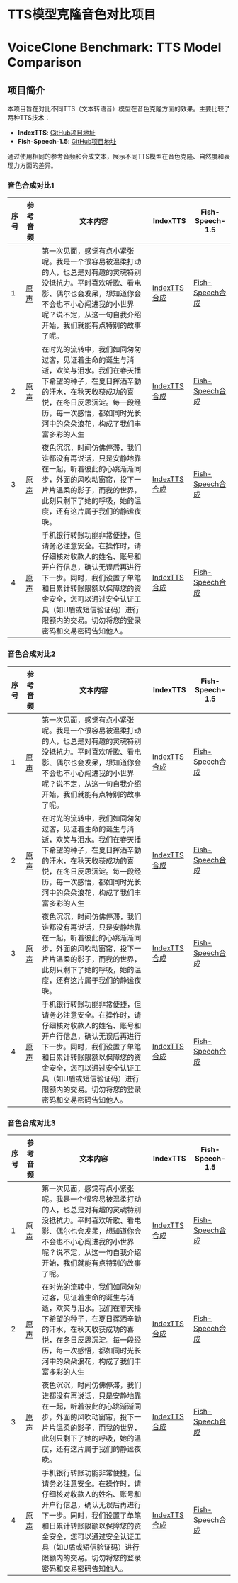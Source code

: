 # TTS模型克隆音色对比项目
# VoiceClone Benchmark: TTS Model Comparison

## 项目简介

本项目旨在对比不同TTS（文本转语音）模型在音色克隆方面的效果。主要比较了两种TTS技术：
- **IndexTTS**: [GitHub项目地址](https://github.com/index-tts/index-tts)
- **Fish-Speech-1.5**: [GitHub项目地址](https://github.com/fishaudio/fish-speech)

通过使用相同的参考音频和合成文本，展示不同TTS模型在音色克隆、自然度和表现力方面的差异。

### 音色合成对比1

| 序号 | 参考音频 | 文本内容 | IndexTTS | Fish-Speech-1.5 |
|-----|---------|---------|---------|-----------------|
| 1 | [原声](参考音频/liutao.mp3) | 第一次见面，感觉有点小紧张呢。我是一个很容易被温柔打动的人，也总是对有趣的灵魂特别没抵抗力。平时喜欢听歌、看电影、偶尔也会发呆，想知道你会不会也不小心闯进我的小世界呢？说不定，从这一句自我介绍开始，我们就能有点特别的故事了呢。 | [IndexTTS合成](TTS/index-TTS/liutao/sentence_1.wav) | [Fish-Speech合成](TTS/Fish-Speech-1.5/liutao/sentence_1.wav) |
| 2 | [原声](参考音频/liutao.mp3) | 在时光的流转中，我们如同匆匆过客，见证着生命的诞生与消逝，欢笑与泪水。我们在春天播下希望的种子，在夏日挥洒辛勤的汗水，在秋天收获成功的喜悦，在冬日反思沉淀。每一段经历，每一次感悟，都如同时光长河中的朵朵浪花，构成了我们丰富多彩的人生 | [IndexTTS合成](TTS/index-TTS/liutao/sentence_2.wav) | [Fish-Speech合成](TTS/Fish-Speech-1.5/liutao/sentence_2.wav) |
| 3 | [原声](参考音频/liutao.mp3) | 夜色沉沉，时间仿佛停滞，我们谁都没有再说话，只是安静地靠在一起，听着彼此的心跳渐渐同步，外面的风吹动窗帘，投下一片片温柔的影子，而我的世界，此刻只剩下了她的呼吸，她的温度，还有这片属于我们的静谧夜晚。 | [IndexTTS合成](TTS/index-TTS/liutao/sentence_3.wav) | [Fish-Speech合成](TTS/Fish-Speech-1.5/liutao/sentence_3.wav) |
| 4 | [原声](参考音频/liutao.mp3) | 手机银行转账功能非常便捷，但请务必注意安全。在操作时，请仔细核对收款人的姓名、账号和开户行信息，确认无误后再进行下一步。同时，我们设置了单笔和日累计转账限额以保障您的资金安全，您可以通过安全认证工具（如U盾或短信验证码）进行限额内的交易。切勿将您的登录密码和交易密码告知他人。 | [IndexTTS合成](TTS/index-TTS/liutao/sentence_4.wav) | [Fish-Speech合成](TTS/Fish-Speech-1.5/liutao/sentence_4.wav) |

### 音色合成对比2

| 序号 | 参考音频 | 文本内容 | IndexTTS | Fish-Speech-1.5 |
|-----|---------|---------|---------|-----------------|
| 1 | [原声](参考音频/dilireba.mp3) | 第一次见面，感觉有点小紧张呢。我是一个很容易被温柔打动的人，也总是对有趣的灵魂特别没抵抗力。平时喜欢听歌、看电影、偶尔也会发呆，想知道你会不会也不小心闯进我的小世界呢？说不定，从这一句自我介绍开始，我们就能有点特别的故事了呢。 | [IndexTTS合成](TTS/index-TTS/dilireba/sentence_1.wav) | [Fish-Speech合成](TTS/Fish-Speech-1.5/dilireba/sentence_1.wav) |
| 2 | [原声](参考音频/dilireba.mp3) | 在时光的流转中，我们如同匆匆过客，见证着生命的诞生与消逝，欢笑与泪水。我们在春天播下希望的种子，在夏日挥洒辛勤的汗水，在秋天收获成功的喜悦，在冬日反思沉淀。每一段经历，每一次感悟，都如同时光长河中的朵朵浪花，构成了我们丰富多彩的人生 | [IndexTTS合成](TTS/index-TTS/dilireba/sentence_2.wav) | [Fish-Speech合成](TTS/Fish-Speech-1.5/dilireba/sentence_2.wav) |
| 3 | [原声](参考音频/dilireba.mp3) | 夜色沉沉，时间仿佛停滞，我们谁都没有再说话，只是安静地靠在一起，听着彼此的心跳渐渐同步，外面的风吹动窗帘，投下一片片温柔的影子，而我的世界，此刻只剩下了她的呼吸，她的温度，还有这片属于我们的静谧夜晚。 | [IndexTTS合成](TTS/index-TTS/dilireba/sentence_3.wav) | [Fish-Speech合成](TTS/Fish-Speech-1.5/dilireba/sentence_3.wav) |
| 4 | [原声](参考音频/dilireba.mp3) | 手机银行转账功能非常便捷，但请务必注意安全。在操作时，请仔细核对收款人的姓名、账号和开户行信息，确认无误后再进行下一步。同时，我们设置了单笔和日累计转账限额以保障您的资金安全，您可以通过安全认证工具（如U盾或短信验证码）进行限额内的交易。切勿将您的登录密码和交易密码告知他人。 | [IndexTTS合成](TTS/index-TTS/dilireba/sentence_4.wav) | [Fish-Speech合成](TTS/Fish-Speech-1.5/dilireba/sentence_4.wav) |

### 音色合成对比3

| 序号 | 参考音频 | 文本内容 | IndexTTS | Fish-Speech-1.5 |
|-----|---------|---------|---------|-----------------|
| 1 | [原声](参考音频/gulinazha.wav) | 第一次见面，感觉有点小紧张呢。我是一个很容易被温柔打动的人，也总是对有趣的灵魂特别没抵抗力。平时喜欢听歌、看电影、偶尔也会发呆，想知道你会不会也不小心闯进我的小世界呢？说不定，从这一句自我介绍开始，我们就能有点特别的故事了呢。 | [IndexTTS合成](TTS/index-TTS/gulinazha/sentence_1.wav) | [Fish-Speech合成](TTS/Fish-Speech-1.5/gulinazha/sentence_1.wav) |
| 2 | [原声](参考音频/gulinazha.wav) | 在时光的流转中，我们如同匆匆过客，见证着生命的诞生与消逝，欢笑与泪水。我们在春天播下希望的种子，在夏日挥洒辛勤的汗水，在秋天收获成功的喜悦，在冬日反思沉淀。每一段经历，每一次感悟，都如同时光长河中的朵朵浪花，构成了我们丰富多彩的人生 | [IndexTTS合成](TTS/index-TTS/gulinazha/sentence_2.wav) | [Fish-Speech合成](TTS/Fish-Speech-1.5/gulinazha/sentence_2.wav) |
| 3 | [原声](参考音频/gulinazha.wav) | 夜色沉沉，时间仿佛停滞，我们谁都没有再说话，只是安静地靠在一起，听着彼此的心跳渐渐同步，外面的风吹动窗帘，投下一片片温柔的影子，而我的世界，此刻只剩下了她的呼吸，她的温度，还有这片属于我们的静谧夜晚。 | [IndexTTS合成](TTS/index-TTS/gulinazha/sentence_3.wav) | [Fish-Speech合成](TTS/Fish-Speech-1.5/gulinazha/sentence_3.wav) |
| 4 | [原声](参考音频/gulinazha.wav) | 手机银行转账功能非常便捷，但请务必注意安全。在操作时，请仔细核对收款人的姓名、账号和开户行信息，确认无误后再进行下一步。同时，我们设置了单笔和日累计转账限额以保障您的资金安全，您可以通过安全认证工具（如U盾或短信验证码）进行限额内的交易。切勿将您的登录密码和交易密码告知他人。 | [IndexTTS合成](TTS/index-TTS/gulinazha/sentence_4.wav) | [Fish-Speech合成](TTS/Fish-Speech-1.5/gulinazha/sentence_4.wav) |
